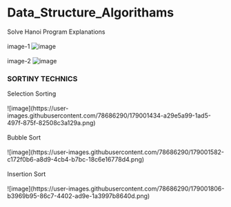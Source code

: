 # Data_Structure_Algorithams
Solve Hanoi Program Explanations
<br>
<br>image-1
![image](https://user-images.githubusercontent.com/78686290/178814865-fbe0d416-993e-4ef6-a559-8641e7ad6937.png)
<br>
<br>image-2
![image](https://user-images.githubusercontent.com/78686290/178814942-cd75e33e-32aa-4843-ac73-dbd8ad13a86c.png)

<h3>SORTINY TECHNICS </h3>
Selection Sorting
<br>
<br>
![image](https://user-images.githubusercontent.com/78686290/179001434-a29e5a99-1ad5-497f-875f-82508c3a129a.png)
<br>
<br>
Bubble Sort
<br>
<br>
![image](https://user-images.githubusercontent.com/78686290/179001582-c172f0b6-a8d9-4cb4-b7bc-18c6e16778d4.png)

<br>
<br>
Insertion Sort
<br>
<br>
![image](https://user-images.githubusercontent.com/78686290/179001806-b3969b95-86c7-4402-ad9e-1a3997b8640d.png)
<br>
<br>
